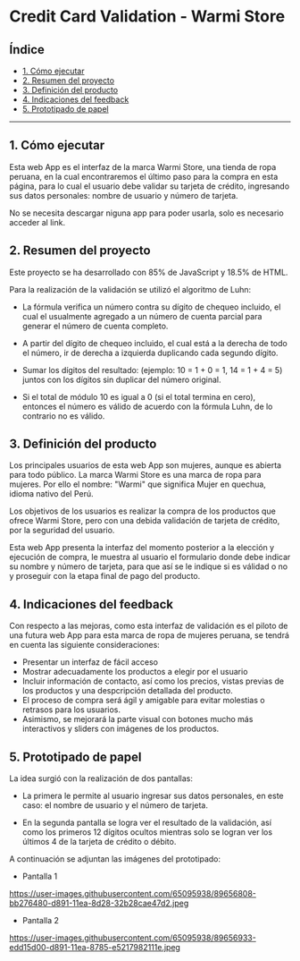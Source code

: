 # Credit Card Validation - Warmi Store

## Índice

* [1. Cómo ejecutar](#1-cómo-ejecutar)
* [2. Resumen del proyecto](#2-resumen-del-proyecto)
* [3. Definición del producto](#3-definicion-del-producto)
* [4. Indicaciones del feedback](#4-indicaciones-del-feedback)
* [5. Prototipado de papel](#5-prototipado-de-papel)
***

## 1. Cómo ejecutar

Esta web App es el interfaz de la marca Warmi Store, una tienda de ropa peruana, en la cual encontraremos el último paso para la compra en esta página, para lo cual el usuario debe validar su tarjeta de crédito, ingresando sus datos personales: nombre de usuario y número de tarjeta.

No se necesita descargar niguna app para poder usarla, solo es necesario acceder al link.

## 2. Resumen del proyecto

Este proyecto se ha desarrollado con 85% de JavaScript y 18.5% de HTML.

Para la realización de la validación se utilizó el algoritmo de Luhn: 

* La fórmula verifica un número contra su dígito de chequeo incluido, el cual el usualmente agregado a un número de cuenta parcial para generar el número de cuenta completo. 

* A partir del dígito de chequeo incluido, el cual está a la derecha de todo el número, ir de derecha a izquierda duplicando cada segundo dígito.

* Sumar los dígitos del resultado: (ejemplo: 10 = 1 + 0 = 1, 14 = 1 + 4 = 5) juntos con los dígitos sin duplicar del número original.

* Si el total de módulo 10 es igual a 0 (si el total termina en cero), entonces el número es válido de acuerdo con la fórmula Luhn, de lo contrario no es válido.

## 3. Definición del producto

Los principales usuarios de esta web App son mujeres, aunque es abierta para todo público. La marca Warmi Store es una marca de ropa para mujeres. Por ello el nombre: "Warmi" que significa Mujer en quechua, idioma nativo del Perú.

Los objetivos de los usuarios es realizar la compra de los productos que ofrece Warmi Store, pero con una debida validación de tarjeta de crédito, por la seguridad del usuario.

Esta web App presenta la interfaz del momento posterior a la elección y ejecución de compra, le muestra al usuario el formulario donde debe indicar su nombre y número de tarjeta, para que así se le indique si es válidad o no y proseguir con la etapa final de pago del producto.

## 4. Indicaciones del feedback

Con respecto a las mejoras, como esta interfaz de validación es el piloto de una futura web App para esta marca de ropa de mujeres peruana, se tendrá en cuenta las siguiente consideraciones:

* Presentar un interfaz de fácil acceso
* Mostrar adecuadamente los productos a elegir por el usuario
* Incluir información de contacto, así como los precios, vistas previas de los productos y una despcripción detallada del producto.
* El proceso de compra será ágil y amigable para evitar molestias o retrasos para los usuarios.
* Asimismo, se mejorará la parte visual con botones mucho más interactivos y sliders con imágenes de los productos. 

## 5. Prototipado de papel

La idea surgió con la realización de dos pantallas:
* La primera le permite al usuario ingresar sus datos personales, en este caso: el nombre de usuario y el número de tarjeta.

* En la segunda pantalla se logra ver el resultado de la validación, así como los primeros 12 dígitos ocultos mientras solo se logran ver los últimos 4 de la tarjeta de crédito o débito.

A continuación se adjuntan las imágenes del prototipado: 

* Pantalla 1

https://user-images.githubusercontent.com/65095938/89656808-bb276480-d891-11ea-8d28-32b28cae47d2.jpeg

* Pantalla 2

https://user-images.githubusercontent.com/65095938/89656933-edd15d00-d891-11ea-8785-e5217982111e.jpeg
